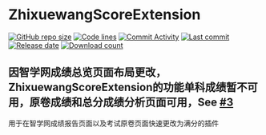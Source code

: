# ZhixuewangScoreExtension
[![GitHub repo size](https://img.shields.io/github/repo-size/awesomehhhhh/ZhixuewangScoreExtension)](https://github.com/awesomehhhhh/ZhixuewangScoreExtension)
[![Code lines](https://img.shields.io/tokei/lines/github/awesomehhhhh/ZhixuewangScoreExtension)](https://github.com/awesomehhhhh/ZhixuewangScoreExtension)
[![Commit Activity](https://img.shields.io/github/commit-activity/m/awesomehhhhh/ZhixuewangScoreExtension)]()
[![Last commit](https://img.shields.io/github/last-commit/awesomehhhhh/ZhixuewangScoreExtension)]()
[![Release date](https://img.shields.io/github/release-date-pre/awesomehhhhh/ZhixuewangScoreExtension)]()
[![Download count](https://img.shields.io/github/downloads/awesomehhhhh/ZhixuewangScoreExtension/total)]()
  
## **因智学网成绩总览页面布局更改，ZhixuewangScoreExtension的功能单科成绩暂不可用，原卷成绩和总分成绩分析页面可用，See [#3](https://github.com/awesomehhhhh/ZhixuewangScoreExtension/issues/3)**    
用于在智学网成绩报告页面以及考试原卷页面快速更改为满分的插件
